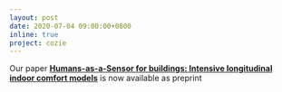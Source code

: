 ```yaml
---
layout: post
date: 2020-07-04 09:00:00+0800
inline: true
project: cozie
---
```


Our paper [**Humans-as-a-Sensor for buildings: Intensive longitudinal indoor comfort models**](https://www.researchgate.net/publication/338527635_Humans-as-a-sensor_for_buildings_Intensive_longitudinal_indoor_comfort_models) is now available as preprint
